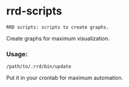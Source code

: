 # rrd-scripts

	RRD scripts: scripts to create graphs.

Create graphs for maximum visualization.

### Usage:

	/path/to/.rrd/bin/update

Put it in your crontab for maximum automation.

